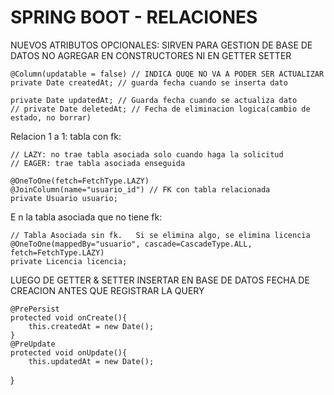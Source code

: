 # SPRING BOOT - RELACIONES

NUEVOS ATRIBUTOS
OPCIONALES: SIRVEN PARA GESTION DE BASE DE DATOS
NO AGREGAR EN CONSTRUCTORES NI EN GETTER SETTER

    @Column(updatable = false) // INDICA QUQE NO VA A PODER SER ACTUALIZAR
    private Date createdAt; // guarda fecha cuando se inserta dato
    
    private Date updatedAt; // Guarda fecha cuando se actualiza dato
    // private Date deletedAt; // Fecha de eliminacion logica(cambio de estado, no borrar)

Relacion 1 a 1:
tabla con fk:    

    // LAZY: no trae tabla asociada solo cuando haga la solicitud
    // EAGER: trae tabla asociada enseguida
    
    @OneToOne(fetch=FetchType.LAZY)
    @JoinColumn(name="usuario_id") // FK con tabla relacionada
    private Usuario usuario;

E n la tabla asociada que no tiene fk:

    // Tabla Asociada sin fk.	Si se elimina algo, se elimina licencia
	@OneToOne(mappedBy="usuario", cascade=CascadeType.ALL, fetch=FetchType.LAZY)
	private Licencia licencia;
	

LUEGO DE GETTER & SETTER
INSERTAR EN BASE DE DATOS FECHA DE CREACION ANTES QUE REGISTRAR LA QUERY

    @PrePersist
    protected void onCreate(){
        this.createdAt = new Date();
    }
    @PreUpdate
    protected void onUpdate(){
        this.updatedAt = new Date();
}



    